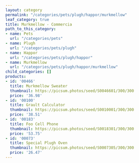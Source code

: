 ```yaml
---
layout: category
permalink: "/categories/pets/plugh/happor/murkmellow"
leaf_category: true
title: Murkmellow - Commercia
path_to_this_category:
- name: Pets
  url: "/categories/pets"
- name: Plugh
  url: "/categories/pets/plugh"
- name: Happor
  url: "/categories/pets/plugh/happor"
- name: Murkmellow
  url: "/categories/pets/plugh/happor/murkmellow"
child_categories: []
products:
- id: '00466'
  title: Murkmellow Sweater
  thumbnail: https://picsum.photos/seed/S0046601/300/300
  price: '36.98'
- id: '00100'
  title: Grault Calculator
  thumbnail: https://picsum.photos/seed/S0010001/300/300
  price: '38.51'
- id: '00183'
  title: Foo Cell Phone
  thumbnail: https://picsum.photos/seed/S0018301/300/300
  price: '53.75'
- id: '00073'
  title: Special Plugh Oven
  thumbnail: https://picsum.photos/seed/S0007305/300/300
  price: '26.47'
---
```

